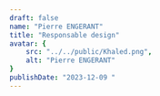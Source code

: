 ```yaml
---
draft: false
name: "Pierre ENGERANT"
title: "Responsable design"
avatar: {
    src: "../../public/Khaled.png",
    alt: "Pierre ENGERANT"
}
publishDate: "2023-12-09 "
---
```

